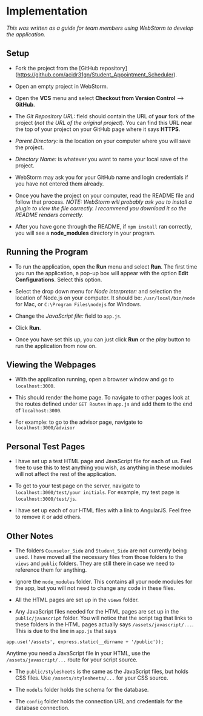 # Implementation

*This was written as a guide for team members using WebStorm to develop the application.*


## Setup
* Fork the project from the [GitHub repository] (https://github.com/acidr31gn/Student_Appointment_Scheduler).

* Open an empty project in WebStorm.

* Open the **VCS** menu and select **Checkout from Version Control** --> **GitHub**.
* The *Git Repository URL:* field should contain the URL of **your** fork of the project (*not the URL of the original project*). You can find this URL near the top of your project on your GitHub page where it says **HTTPS**.
* *Parent Directory:* is the location on your computer where you will save the project.
* *Directory Name:* is whatever you want to name your local save of the project.
* WebStorm may ask you for your GitHub name and login credentials if you have not entered them already.

* Once you have the project on your computer, read the README file and follow that process. *NOTE: WebStorm will probably ask you to install a plugin to view the file correctly. I recommend you download it so the README renders correctly.*

* After you have gone through the README, if `npm install` ran correctly, you will see a **node_modules** directory in your program.



## Running the Program
* To run the application, open the **Run** menu and select **Run**. The first time you run the application, a pop-up box will appear with the option **Edit Configurations**. Select this option.

* Select the drop down menu for *Node interpreter:* and selection the location of Node.js on your computer. It should be: `/usr/local/bin/node` for Mac, or `C:\Program Files\nodejs` for Windows.

* Change the *JavaScript file:* field to `app.js`.
* Click **Run**.
* Once you have set this up, you can just click **Run** or the *play* button to run the application from now on.


## Viewing the Webpages
* With the application running, open a browser window and go to `localhost:3000`.

* This should render the home page. To navigate to other pages look at the routes defined under `GET Routes` in `app.js` and add them to the end of `localhost:3000`. 

* For example: to go to the advisor page, navigate to `localhost:3000/advisor`


## Personal Test Pages
* I have set up a test HTML page and JavaScript file for each of us. Feel free to use this to test anything you wish, as anything in these modules will not affect the rest of the application.

* To get to your test page on the server, navigate to 
`localhost:3000/test/your initials`. 
For example, my test page is `localhost:3000/test/js`.

* I have set up each of our HTML files with a link to AngularJS. Feel free to remove it or add others.


## Other Notes
* The folders `Counselor_Side` and `Student_Side` are not currently being used. I have moved all the necessary files from those folders to the `views` and `public` folders. They are still there in case we need to reference them for anything.

* Ignore the `node_modules` folder. This contains all your node modules for the app, but you will not need to change any code in these files.

* All the HTML pages are set up in the `views` folder.

* Any JavaScript files needed for the HTML pages are set up in the `public/javascript` folder. You will notice that the script tag that links to these folders in the HTML pages actually says `/assets/javascript/...`. This is due to the line in `app.js` that says 
```
app.use('/assets', express.static(__dirname + '/public'));
```
Anytime you need a JavaScript file in your HTML, use the `/assets/javascript/...` route for your script source.

* The `public/stylesheets` is the same as the JavaScript files, but holds CSS files. Use `/assets/stylesheets/...` for your CSS source.

* The `models` folder holds the schema for the database.

* The `config` folder holds the connection URL and credentials for the database connection.


